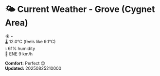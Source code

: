 # 🌤️ Current Weather - Grove (Cygnet Area)

☀️ **-**  
🌡️ 12.0°C (feels like 9.1°C)  
💧 61% humidity  
💨 ENE 9 km/h  

**Comfort:** Perfect 😌  
**Updated:** 20250825210000
